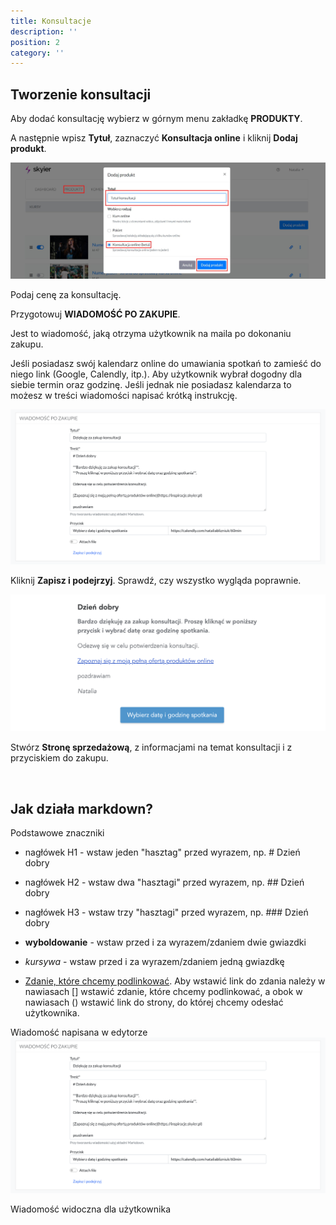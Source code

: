 ```yaml
---
title: Konsultacje
description: ''
position: 2
category: ''
---
```


## Tworzenie konsultacji

Aby dodać konsultację wybierz w górnym menu zakładkę **PRODUKTY**.

A następnie wpisz **Tytuł**, zaznaczyć **Konsultacja online** i kliknij **Dodaj produkt**.

<img src="/img/screen-dodanie-konsultacji.jpg" alt=""/>

Podaj cenę za konsultację.

Przygotowuj **WIADOMOŚĆ PO ZAKUPIE**. 

Jest to wiadomość, jaką otrzyma użytkownik na maila po dokonaniu zakupu. 

Jeśli posiadasz swój kalendarz online do umawiania spotkań to zamieść do niego link (Google, Calendly, itp.). Aby użytkownik wybrał dogodny dla siebie termin oraz godzinę. Jeśli jednak nie posiadasz kalendarza to możesz w treści wiadomości napisać krótką instrukcję. 

<img src="/img/screen-konsultacja-przed.png" alt=""/>

Kliknij **Zapisz i podejrzyj**. Sprawdź, czy wszystko wygląda poprawnie. 

<img src="/img/screen-konsultacja-po.png" alt=""/>

Stwórz **Stronę sprzedażową**, z informacjami na temat konsultacji i z przyciskiem do zakupu. 

<br/>

## Jak działa markdown? 

Podstawowe znaczniki

* nagłówek H1 - wstaw jeden "hasztag" przed wyrazem, np. # Dzień dobry

* nagłówek H2 - wstaw dwa "hasztagi" przed wyrazem, np. ## Dzień dobry

* nagłówek H3 - wstaw trzy "hasztagi" przed wyrazem, np. ### Dzień dobry

* **wyboldowanie** - wstaw przed i za wyrazem/zdaniem dwie gwiazdki

* *kursywa* - wstaw przed i za wyrazem/zdaniem jedną gwiazdkę

* [Zdanie, które chcemy podlinkować](https://www.google.com). Aby wstawić link do zdania należy w nawiasach [] wstawić zdanie, które chcemy podlinkować, a obok w nawiasach () wstawić link do strony, do której chcemy odesłać użytkownika.

Wiadomość napisana w edytorze
<img src="/img/screen-konsultacja-przed.png" alt=""/>

Wiadomość widoczna dla użytkownika
<img src="/img/screen-konsultacja-po" alt=""/>